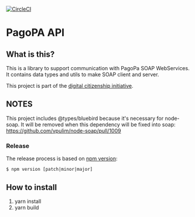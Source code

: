 [![CircleCI](https://circleci.com/gh/teamdigitale/italia-pagopa-api.svg?style=svg)](https://circleci.com/gh/teamdigitale/italia-pagopa-api)

# PagoPA API

## What is this?

This is a library to support communication with PagoPa SOAP WebServices.
It contains data types and utils to make SOAP client and server.

This project is part of the [digital citizenship initiative](https://teamdigitale.governo.it/en/projects/digital-citizenship.htm).

## NOTES

This project includes @types/bluebird because it's necessary for node-soap.
It will be removed when this dependency will be fixed into soap:
https://github.com/vpulim/node-soap/pull/1009


### Release

The release process is based on [npm version](https://docs.npmjs.com/cli/version):

```
$ npm version [patch|minor|major]
```

## How to install

1. yarn install
2. yarn build